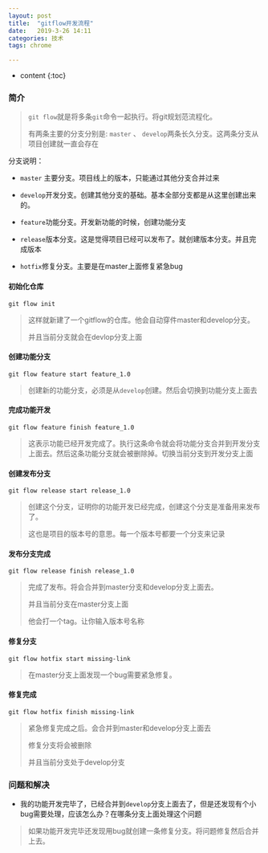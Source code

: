 ```yaml
---
layout: post
title:  "gitflow开发流程"
date:   2019-3-26 14:11
categories: 技术
tags: chrome

---
```

* content
{:toc}

### 简介

> `git flow`就是将多条`git`命令一起执行。将git规划范流程化。
>
> 有两条主要的分支分别是: `master` 、 `develop`两条长久分支。这两条分支从项目创建就一直会存在

分支说明：

- `master` 主要分支。项目线上的版本，只能通过其他分支合并过来

- `develop`开发分支。创建其他分支的基础。基本全部分支都是从这里创建出来的。

- `feature`功能分支。开发新功能的时候，创建功能分支

- `release`版本分支。这是觉得项目已经可以发布了。就创建版本分支。并且完成版本

- `hotfix`修复分支。主要是在master上面修复紧急bug

  







#### 初始化仓库

`git flow init`

> 这样就新建了一个gitflow的仓库。他会自动穿件master和develop分支。
>
> 并且当前分支就会在devlop分支上面

#### 创建功能分支

`git flow feature start feature_1.0`

> 创建新的功能分支，必须是从`develop`创建。然后会切换到功能分支上面去

#### 完成功能开发

`git flow feature finish feature_1.0`

> 这表示功能已经开发完成了。执行这条命令就会将功能分支合并到开发分支上面去。然后这条功能分支就会被删除掉。切换当前分支到开发分支上面

#### 创建发布分支

`git flow release start release_1.0`

> 创建这个分支，证明你的功能开发已经完成，创建这个分支是准备用来发布了。
>
> 这也是项目的版本号的意思。每一个版本号都要一个分支来记录

#### 发布分支完成

`git flow release finish release_1.0`

> 完成了发布。将会合并到master分支和develop分支上面去。
>
> 并且当前分支在master分支上面
>
> 他会打一个tag。让你输入版本号名称

#### 修复分支

`git flow hotfix start missing-link`

> 在master分支上面发现一个bug需要紧急修复。

#### 修复完成

`git flow hotfix finish missing-link`

> 紧急修复完成之后。会合并到master和develop分支上面去
>
> 修复分支将会被删除
>
> 并且当前分支处于develop分支



### 问题和解决

- 我的功能开发完毕了，已经合并到`develop`分支上面去了，但是还发现有个小bug需要处理，应该怎么办？在哪条分支上面处理这个问题

> 如果功能开发完毕还发现用bug就创建一条修复分支。将问题修复然后合并上去。